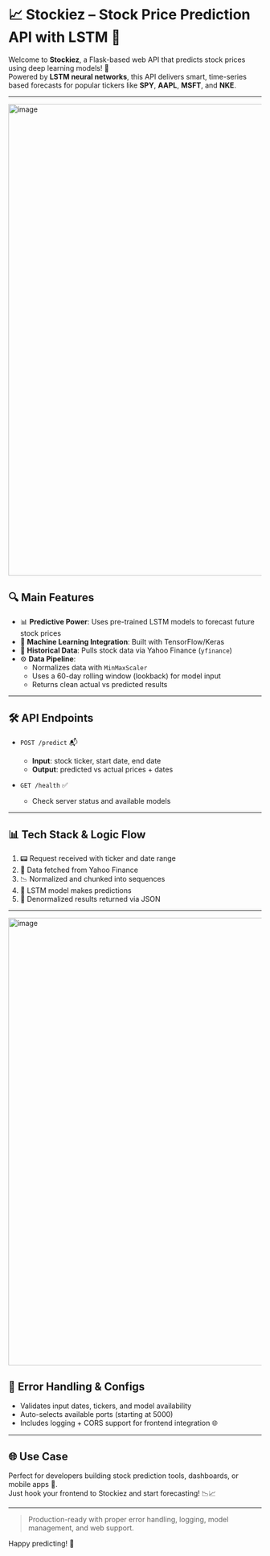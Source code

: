 # 📈 Stockiez – Stock Price Prediction API with LSTM 🤖

Welcome to **Stockiez**, a Flask-based web API that predicts stock prices using deep learning models! 🚀  
Powered by **LSTM neural networks**, this API delivers smart, time-series based forecasts for popular tickers like **SPY**, **AAPL**, **MSFT**, and **NKE**.

---
<img width="939" alt="image" src="https://github.com/user-attachments/assets/ca5f84f4-f058-453b-b0c9-2df9bdbfb78e" />


## 🔍 Main Features

- 📊 **Predictive Power**: Uses pre-trained LSTM models to forecast future stock prices  
- 🧠 **Machine Learning Integration**: Built with TensorFlow/Keras  
- 📀 **Historical Data**: Pulls stock data via Yahoo Finance (`yfinance`)  
- ⚙️ **Data Pipeline**:
  - Normalizes data with `MinMaxScaler`
  - Uses a 60-day rolling window (lookback) for model input
  - Returns clean actual vs predicted results

---

## 🛠️ API Endpoints

- `POST /predict` 📬  
  - **Input**: stock ticker, start date, end date  
  - **Output**: predicted vs actual prices + dates  

- `GET /health` ✅  
  - Check server status and available models

---

## 📊 Tech Stack & Logic Flow

1. 📟 Request received with ticker and date range  
2. 📅 Data fetched from Yahoo Finance  
3. 📉 Normalized and chunked into sequences  
4. 🔮 LSTM model makes predictions  
5. 📄 Denormalized results returned via JSON  

---
<img width="891" alt="image" src="https://github.com/user-attachments/assets/68afff18-7d07-4c0f-8051-b635d81f2e61" />


## 🧪 Error Handling & Configs

- Validates input dates, tickers, and model availability  
- Auto-selects available ports (starting at 5000)  
- Includes logging + CORS support for frontend integration 🌐

---

## 🌐 Use Case

Perfect for developers building stock prediction tools, dashboards, or mobile apps 📱.  
Just hook your frontend to Stockiez and start forecasting! 📉📈

---

> Production-ready with proper error handling, logging, model management, and web support.

Happy predicting! 🚀


